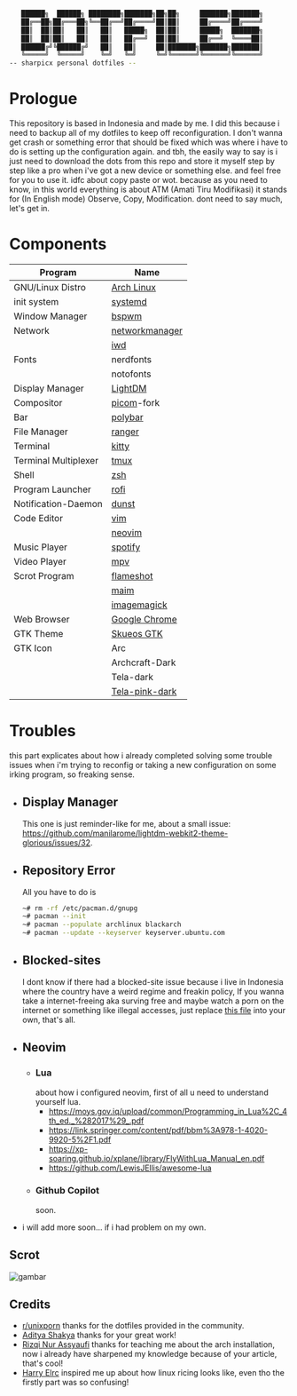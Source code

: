 ```sh
   ██████╗  ██████╗ ████████╗███████╗██╗██╗     ███████╗███████╗
   ██╔══██╗██╔═══██╗╚══██╔══╝██╔════╝██║██║     ██╔════╝██╔════╝
   ██║  ██║██║   ██║   ██║   █████╗  ██║██║     █████╗  ███████╗
   ██║  ██║██║   ██║   ██║   ██╔══╝  ██║██║     ██╔══╝  ╚════██║
   ██████╔╝╚██████╔╝   ██║   ██║     ██║███████╗███████╗███████║
   ╚═════╝  ╚═════╝    ╚═╝   ╚═╝     ╚═╝╚══════╝╚══════╝╚══════╝
-- sharpicx personal dotfiles --

```
# Prologue
This repository is based in Indonesia and made by me. I did this because i need to backup all of my dotfiles to keep off reconfiguration. I don't wanna get crash or something error that should be fixed which was where i have to do is setting up the configuration again. and tbh, the easily way to say is i just need to download the dots from this repo and store it myself step by step like a pro when i've got a new device or something else. and feel free for you to use it. idfc about copy paste or wot. because as you need to know, in this world everything is about ATM (Amati Tiru Modifikasi) it stands for (In English mode) Observe, Copy, Modification. dont need to say much, let's get in.

#  Components

|Program|Name|
|---|---|
|GNU/Linux Distro|[Arch Linux](https://archlinux.org)|
|init system|[systemd](https://systemd.io/)|
|Window Manager|[bspwm](https://github.com/baskerville/bspwm)|
|Network|[networkmanager](https://archlinux.org/packages/extra/x86_64/networkmanager/)|
||[iwd](https://archlinux.org/packages/?name=iwd)|
|Fonts|nerdfonts|
||notofonts|
|Display Manager|[LightDM](https://archlinux.org/packages/?name=lightdm)|
|Compositor|[picom](https://github.com/jonaburg/picom)-fork|
|Bar|[polybar](https://github.com/polybar/polybar)|
|File Manager|[ranger](https://github.com/ranger/ranger)|
|Terminal|[kitty](https://github.com/kovidgoyal/kitty)|
|Terminal Multiplexer|[tmux](https://github.com/tmux/tmux)|
|Shell|[zsh](https://github.com/zsh-users/zsh)|
|Program Launcher|[rofi](https://github.com/davatorium/rofi)|
|Notification-Daemon|[dunst](https://github.com/dunst-project/dunst)|
|Code Editor|[vim](https://github.com/vim/vim)|
||[neovim](https://github.com/neovim/neovim)|
|Music Player|[spotify](https://github.com/spicetify/)|
|Video Player|[mpv](https://github.com/mpv-player/mpv)|
|Scrot Program|[flameshot](https://github.com/flameshot-org/flameshot)|
||[maim](https://github.com/naelstrof/maim)|
||[imagemagick](https://github.com/ImageMagick/ImageMagick)|
|Web Browser|[Google Chrome](https://aur.archlinux.org/packages/google-chrome/)|
|GTK Theme|[Skueos GTK](https://github.com/daniruiz/skeuos-gtk)|
|GTK Icon|Arc|
||Archcraft-Dark|
||Tela-dark|
||[Tela-pink-dark](https://www.pling.com/p/1279924)|


# Troubles

this part explicates about how i already completed solving some trouble issues when i'm trying to reconfig or taking a new configuration on some irking program, so freaking sense.

* ## Display Manager
  This one is just reminder-like for me, about a small issue: <https://github.com/manilarome/lightdm-webkit2-theme-glorious/issues/32>.

* ## Repository Error
  All you have to do is
  ```bash
  ~# rm -rf /etc/pacman.d/gnupg
  ~# pacman --init
  ~# pacman --populate archlinux blackarch
  ~# pacman --update --keyserver keyserver.ubuntu.com
  ```
* ## Blocked-sites
   I dont know if there had a blocked-site issue because i live in Indonesia where the country have a weird regime and freakin policy, If you wanna take a internet-freeing aka surving free and maybe watch a porn on the internet or something like illegal accesses, just replace [this file](https://github.com/bebasid/bebasid/blob/master/releases/hosts/) into your own, that's all.

* ## Neovim 
   * ### Lua
      about how i configured neovim, first of all u need to understand yourself lua.
      * <https://moys.gov.iq/upload/common/Programming_in_Lua%2C_4th_ed._%282017%29_.pdf>
      * <https://link.springer.com/content/pdf/bbm%3A978-1-4020-9920-5%2F1.pdf>
      * <https://xp-soaring.github.io/xplane/library/FlyWithLua_Manual_en.pdf>
      * <https://github.com/LewisJEllis/awesome-lua>
   * ### Github Copilot
      soon.

* i will add more soon... if i had problem on my own.

## Scrot
![gambar](https://i.ibb.co/fpyXVFc/26-04-22-05-29.png)

## Credits
* [r/unixporn](https://reddit.com/r/unixporn) 
  thanks for the dotfiles provided in the community.
* [Aditya Shakya](https://github.com/adi1090x) 
  thanks for your great work!
* [Rizqi Nur Assyaufi](https://github.com/bandithijo) 
  thanks for teaching me about the arch installation, now i already have sharpened my knowledge because of your article, that's cool!
* [Harry Elrc](https://github.com/owl4ce) 
  inspired me up about how linux ricing looks like, even tho the firstly part was so confusing!
